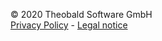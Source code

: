 © 2020 Theobald Software GmbH  
[Privacy Policy](https://theobald-software.com/en/privacy-policy) - 
[Legal notice](https://theobald-software.com/en/legal-notice)
